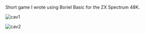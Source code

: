 Short game I wrote using Boriel Basic for the ZX Spectrum 48K. 

![cav1](https://github.com/shenshendrax/ZXcaverns/assets/8572565/141ee0bd-cc01-4e35-ae5c-344966efa25e)


![cav2](https://github.com/shenshendrax/ZXcaverns/assets/8572565/75de31d0-c690-4151-b266-b0427de9da5a)

